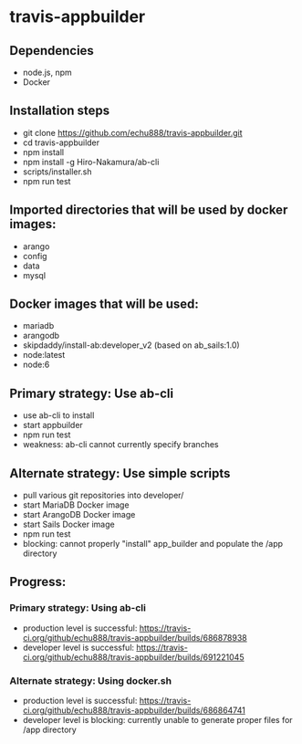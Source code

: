 # travis-appbuilder

## Dependencies
- node.js, npm
- Docker

## Installation steps
- git clone https://github.com/echu888/travis-appbuilder.git
- cd travis-appbuilder
- npm install
- npm install -g Hiro-Nakamura/ab-cli
- scripts/installer.sh
- npm run test

## Imported directories that will be used by docker images:
- arango
- config
- data
- mysql

## Docker images that will be used:
- mariadb
- arangodb
- skipdaddy/install-ab:developer_v2 (based on ab_sails:1.0)
- node:latest
- node:6

## Primary strategy: Use ab-cli
- use ab-cli to install
- start appbuilder
- npm run test
- weakness: ab-cli cannot currently specify branches

## Alternate strategy: Use simple scripts
- pull various git repositories into developer/
- start MariaDB Docker image
- start ArangoDB Docker image
- start Sails Docker image
- npm run test
- blocking: cannot properly "install" app_builder and populate the /app directory 

## Progress:

### Primary strategy: Using ab-cli
- production level is successful: https://travis-ci.org/github/echu888/travis-appbuilder/builds/686878938
- developer level is successful: https://travis-ci.org/github/echu888/travis-appbuilder/builds/691221045

### Alternate strategy: Using docker.sh
- production level is successful: https://travis-ci.org/github/echu888/travis-appbuilder/builds/686864741
- developer level is blocking: currently unable to generate proper files for /app directory
